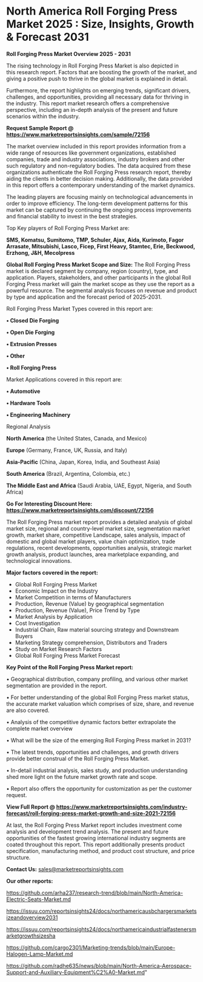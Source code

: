 # North America Roll Forging Press Market 2025 : Size, Insights, Growth & Forecast 2031

<Strong> Roll Forging Press Market Overview 2025 - 2031</strong>

The rising technology in Roll Forging Press Market is also depicted in this research report. Factors that are boosting the growth of the market, and giving a positive push to thrive in the global market is explained in detail.

Furthermore, the report highlights on emerging trends, significant drivers, challenges, and opportunities, providing all necessary data for thriving in the industry. This report market research offers a comprehensive perspective, including an in-depth analysis of the present and future scenarios within the industry.

<strong>Request Sample Report @ <a href=https://www.marketreportsinsights.com/sample/72156>https://www.marketreportsinsights.com/sample/72156</a></strong>

The market overview included in this report provides information from a wide range of resources like government organizations, established companies, trade and industry associations, industry brokers and other such regulatory and non-regulatory bodies. The data acquired from these organizations authenticate the Roll Forging Press research report, thereby aiding the clients in better decision making. Additionally, the data provided in this report offers a contemporary understanding of the market dynamics.

The leading players are focusing mainly on technological advancements in order to improve efficiency. The long-term development patterns for this market can be captured by continuing the ongoing process improvements and financial stability to invest in the best strategies.

Top Key players of Roll Forging Press Market are:

<strong>SMS, Komatsu, Sumitomo, TMP, Schuler, Ajax, Aida, Kurimoto, Fagor Arrasate, Mitsubishi, Lasco, Ficep, First Heavy, Stamtec, Erie, Beckwood, Erzhong, J&H, Mecolpress</strong>

<strong><b>Global Roll Forging Press Market Scope and Size:</b></strong>
The Roll Forging Press market is declared segment by company, region (country), type, and application. Players, stakeholders, and other participants in the global Roll Forging Press market will gain the market scope as they use the report as a powerful resource. The segmental analysis focuses on revenue and product by type and application and the forecast period of 2025-2031.

Roll Forging Press Market Types covered in this report are:

<strong>• Closed Die Forging

• Open Die Forging

• Extrusion Presses

• Other

• Roll Forging Press</strong>

Market Applications covered in this report are:

<strong>• Automotive

• Hardware Tools

• Engineering Machinery</strong> 

Regional Analysis

<strong>North America</strong> (the United States, Canada, and Mexico)

<strong>Europe</strong> (Germany, France, UK, Russia, and Italy)

<strong>Asia-Pacific</strong> (China, Japan, Korea, India, and Southeast Asia)

<strong>South America</strong> (Brazil, Argentina, Colombia, etc.)

<strong>The Middle East and Africa</strong> (Saudi Arabia, UAE, Egypt, Nigeria, and South Africa)

<strong>Go For Interesting Discount Here: <a href=https://www.marketreportsinsights.com/discount/72156>https://www.marketreportsinsights.com/discount/72156</a></strong>

The Roll Forging Press market report provides a detailed analysis of global market size, regional and country-level market size, segmentation market growth, market share, competitive Landscape, sales analysis, impact of domestic and global market players, value chain optimization, trade regulations, recent developments, opportunities analysis, strategic market growth analysis, product launches, area marketplace expanding, and technological innovations.

<strong><b>Major factors covered in the report:</b></strong>
<ul>
  <li>Global Roll Forging Press Market </li>
  <li>Economic Impact on the Industry</li>
  <li>Market Competition in terms of Manufacturers</li>
  <li>Production, Revenue (Value) by geographical segmentation</li>
  <li>Production, Revenue (Value), Price Trend by Type</li>
  <li>Market Analysis by Application</li>
  <li>Cost Investigation</li>
  <li>Industrial Chain, Raw material sourcing strategy and Downstream Buyers</li>
  <li>Marketing Strategy comprehension, Distributors and Traders</li>
  <li>Study on Market Research Factors</li>
  <li>Global Roll Forging Press Market Forecast</li>
</ul>

<strong><b>Key Point of the Roll Forging Press Market report:</b></strong>

• Geographical distribution, company profiling, and various other market segmentation are provided in the report.

• For better understanding of the global Roll Forging Press market status, the accurate market valuation which comprises of size, share, and revenue are also covered.

• Analysis of the competitive dynamic factors better extrapolate the complete market overview

• What will be the size of the emerging Roll Forging Press market in 2031?

• The latest trends, opportunities and challenges, and growth drivers provide better construal of the Roll Forging Press Market.

• In-detail industrial analysis, sales study, and production understanding shed more light on the future market growth rate and scope.

• Report also offers the opportunity for customization as per the customer request.

<strong><b>View Full Report @ <a href=https://www.marketreportsinsights.com/industry-forecast/roll-forging-press-market-growth-and-size-2021-72156>https://www.marketreportsinsights.com/industry-forecast/roll-forging-press-market-growth-and-size-2021-72156</a></b></strong>


At last, the Roll Forging Press Market report includes investment come analysis and development trend analysis. The present and future opportunities of the fastest growing international industry segments are coated throughout this report. This report additionally presents product specification, manufacturing method, and product cost structure, and price structure.

<strong>Contact Us:</strong>
sales@marketreportsinsights.com

<strong>Our other reports:</strong>

<a href=https://github.com/arha237/research-trend/blob/main/North-America-Electric-Seats-Market.md>https://github.com/arha237/research-trend/blob/main/North-America-Electric-Seats-Market.md</a>

<a href=https://issuu.com/reportsinsights24/docs/northamericausbchargersmarketsizeandoverview2031>https://issuu.com/reportsinsights24/docs/northamericausbchargersmarketsizeandoverview2031</a>

<a href=https://issuu.com/reportsinsights24/docs/northamericaindustrialfastenersmarketgrowthsizesha>https://issuu.com/reportsinsights24/docs/northamericaindustrialfastenersmarketgrowthsizesha</a>

<a href=https://github.com/cargo2301/Marketing-trends/blob/main/Europe-Halogen-Lamp-Market.md>https://github.com/cargo2301/Marketing-trends/blob/main/Europe-Halogen-Lamp-Market.md</a>

<a href=https://github.com/radhe635/news/blob/main/North-America-Aerospace-Support-and-Auxiliary-Equipment%C2%A0-Market.md>https://github.com/radhe635/news/blob/main/North-America-Aerospace-Support-and-Auxiliary-Equipment%C2%A0-Market.md</a>"
